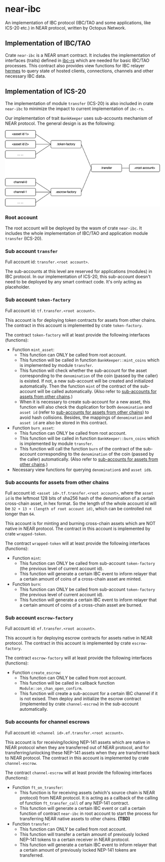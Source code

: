 # near-ibc

An implementation of IBC protocol (IBC/TAO and some applications, like ICS-20 etc.) in NEAR protocol, written by Octopus Network.

## Implementation of IBC/TAO

Crate `near-ibc` is a NEAR smart contract. It includes the implementation of interfaces (traits) defined in [ibc-rs](https://github.com/cosmos/ibc-rs) which are needed for basic IBC/TAO processes. This contract also provides view functions for IBC relayer [hermes](https://github.com/informalsystems/hermes) to query state of hosted clients, connections, channels and other necessary IBC data.

## Implementation of ICS-20

The implementation of module `transfer` (ICS-20) is also included in crate `near-ibc` to minimize the impact to current implementation of `ibc-rs`.

Our implementation of trait `BankKeeper` uses sub-accounts mechanism of NEAR protocol. The general design is as the following:

![NEAR IBC accounts](/images/near-ibc-accounts.png)

### Root account

The root account will be deployed by the wasm of crate `near-ibc`. It includes the whole implementation of IBC/TAO and application module `transfer` (ICS-20).

### Sub account `transfer`

Full account id: `transfer.<root account>`.

The sub-accounts at this level are reserved for applications (modules) in IBC protocol. In our implementation of ICS-20, this sub-account doesn't need to be deployed by any smart contract code. It's only acting as placeholder.

### Sub account `token-factory`

Full account id: `tf.transfer.<root account>`.

This account is for deploying token contracts for assets from other chains. The contract in this account is implemented by crate `token-factory`.

The contract `token-factory` will at least provide the following interfaces (functions):

* Function `mint_asset`:
  * This function can ONLY be called from root account.
  * This function will be called in function `BankKeeper::mint_coins` which is implemented by module `transfer`.
  * This function will check whether the sub-account for the asset corresponding to the `denomination` of the coin (passed by the caller) is existed. If not, a new sub-account will be created and initialized automatically. Then the function `mint` of the contract of the sub-account will be called automatically. (Also refer to [sub-accounts for assets from other chains](#sub-accounts-for-assets-from-other-chains).)
  * When it is necessary to create sub-account for a new asset, this function will also check the duplication for both `denomination` and `asset id` (refer to [sub-accounts for assets from other chains](#sub-accounts-for-assets-from-other-chains)) to avoid hash collisions. Besides, the mappings of `denomination` and `asset id` are also be stored in this contract.
* Function `burn_asset`:
  * This function can ONLY be called from root account.
  * This function will be called in function `BankKeeper::burn_coins` which is implemented by module `transfer`.
  * This function will call the function `burn` of the contract of the sub-account corresponding to the `denomination` of the coin (passed by the caller) automatically. (Also refer to [sub-accounts for assets from other chains](#sub-accounts-for-assets-from-other-chains).)
* Necessary view functions for querying `denomination`s and `asset id`s.

### Sub accounts for assets from other chains

Full account id: `<asset id>.tf.transfer.<root account>`, where the `asset id` is the leftmost 128 bits of sha256 hash of the denomination of a certain cross-chain asset, in hex format. So the length of the whole account id will be `32 + 13 + (length of root account id)`, which can be controlled not longer than `64`.

This account is for minting and burning cross-chain assets which are NOT native in NEAR protocol. The contract in this account is implemented by crate `wrapped-token`.

The contract `wrapped-token` will at least provide the following interfaces (functions):

* Function `mint`:
  * This function can ONLY be called from sub-account `token-factory` (the previous level of current account id).
  * This function will generate a certain IBC event to inform relayer that a certain amount of coins of a cross-chain asset are minted.
* Function `burn`:
  * This function can ONLY be called from sub-account `token-factory` (the previous level of current account id).
  * This function will generate a certain IBC event to inform relayer that a certain amount of coins of a cross-chain asset are burned.

### Sub account `escrow-factory`

Full account id: `ef.transfer.<root account>`.

This account is for deploying escrow contracts for assets native in NEAR protocol. The contract in this account is implemented by crate `escrow-factory`.

The contract `escrow-factory` will at least provide the following interfaces (functions):

* Function `create_escrow`:
  * This function can ONLY be called from root account.
  * This function will be called in callback function `Module::on_chan_open_confirm`.
  * This function will create a sub-account for a certain IBC channel if it is not exised. Then deploy and initialize the escrow contract (implemented by crate `channel-escrow`) in the sub-account automatically.

### Sub accounts for channel escrows

Full account id: `<channel id>.ef.transfer.<root account>`.

This account is for receiving/locking NEP-141 assets which are native in NEAR protocol when they are transferred out of NEAR protocol, and for transferring/unlocking these NEP-141 assets when they are transferred back to NEAR protocol. The contract in this account is implemented by crate `channel-escrow`.

The contract `channel-escrow` will at least provide the following interfaces (functions):

* Function `ft_on_transfer`:
  * This function is for receiving assets (which's source chain is NEAR protocol) from NEAR protocol. It is acting as a callback of the calling of function `ft_transfer_call` of any NEP-141 contract.
  * This function will generate a certain IBC event or call a certain function of contract `near-ibc` in root account to start the process for transferring NEAR native assets to other chains. **(TBD)**
* Function `transfer`:
  * This function can ONLY be called from root account.
  * This function will transfer a certain amount of previously locked NEP-141 tokens to a certain receiver in NEAR protocol.
  * This function will generate a certain IBC event to inform relayer that a certain amount of previously locked NEP-141 tokens are transferred.
